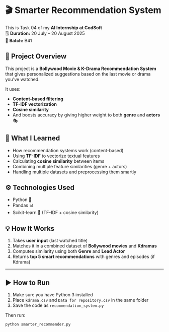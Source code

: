 # 🎬 Smarter Recommendation System

This is Task 04 of my **AI Internship at CodSoft**  
🗓️ **Duration:** 20 July – 20 August 2025  
🧠 **Batch:** B41


## 📌 Project Overview

This project is a **Bollywood Movie & K-Drama Recommendation System** that gives personalized suggestions based on the last movie or drama you've watched.

It uses:
- **Content-based filtering**
- **TF-IDF vectorization**
- **Cosine similarity**
- And boosts accuracy by giving higher weight to both **genre** and **actors** 🎭


## 🧠 What I Learned

- How recommendation systems work (content-based)
- Using **TF-IDF** to vectorize textual features
- Calculating **cosine similarity** between items
- Combining multiple feature similarities (genre + actors)
- Handling multiple datasets and preprocessing them smartly


## ⚙️ Technologies Used

- Python 🐍
- Pandas 📊
- Scikit-learn 🤖 (TF-IDF + cosine similarity)


## 💡 How It Works

1. Takes **user input** (last watched title)
2. Matches it in a combined dataset of **Bollywood movies** and **Kdramas**
3. Computes similarity using both **Genre** and **Lead Actor**
4. Returns **top 5 smart recommendations** with genres and episodes (if Kdrama)

---

## ▶️ How to Run

1. Make sure you have Python 3 installed  
2. Place `kdrama.csv` and `Data for repository.csv` in the same folder  
3. Save the code as `recommendation_system.py`

Then run:

```bash
python smarter_recommender.py
